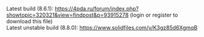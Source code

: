 Latest build (8.6.1): https://4pda.ru/forum/index.php?showtopic=320321&view=findpost&p=93915278 (login or register to download this file)<br/>
Latest unstable build (8.8.0): https://www.solidfiles.com/v/K3gz85d6XgmqB
